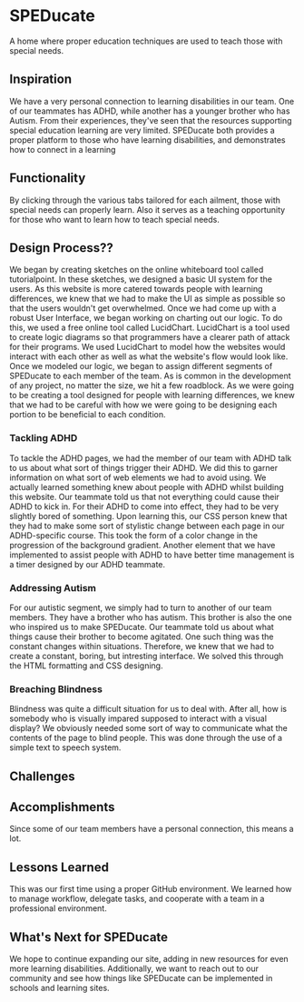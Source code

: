 # SPEDucate
A home where proper education techniques are used to teach those with special needs.

## Inspiration
We have a very personal connection to learning disabilities in our team. One of our teammates has ADHD, while another has a younger brother who has Autism. From their experiences, they've seen that the resources supporting special education learning are very limited. SPEDucate both provides a proper platform to those who have learning disabilities, and demonstrates how to connect in a learning 

## Functionality
By clicking through the various tabs tailored for each ailment, those with special needs can properly learn. Also it serves as a teaching opportunity for those who want to learn how to teach special needs.

## Design Process??
We began by creating sketches on the online whiteboard tool called tutorialpoint. In these sketches, we designed a basic UI system for the users. As this website is more catered towards people with learning differences, we knew that we had to make the UI as simple as possible so that the users wouldn't get overwhelmed. Once we had come up with a robust User Interface, we began working on charting out our logic. To do this, we used a free online tool called LucidChart. LucidChart is a tool used to create logic diagrams so that programmers have a clearer path of attack for their programs. We used LucidChart to model how the websites would interact with each other as well as what the website's flow would look like. Once we modeled our logic, we began to assign different segments of SPEDucate to each member of the team. As is common in the development of any project, no matter the size, we hit a few roadblock. As we were going to be creating a tool designed for people with learning differences, we knew that we had to be careful with how we were going to be designing each portion to be beneficial to each condition.

### Tackling ADHD
To tackle the ADHD pages, we had the member of our team with ADHD talk to us about what sort of things trigger their ADHD. We did this to garner information on what sort of web elements we had to avoid using. We actually learned something knew about people with ADHD whilst building this website. Our teammate told us that not everything could cause their ADHD to kick in. For their ADHD to come into effect, they had to be very slightly bored of something. Upon learning this, our CSS person knew that they had to make some sort of stylistic change between each page in our ADHD-specific course. This took the form of a color change in the progression of the background gradient. Another element that we have implemented to assist people with ADHD to have better time management is a timer designed by our ADHD teammate.

### Addressing Autism
For our autistic segment, we simply had to turn to another of our team members. They have a brother who has autism. This brother is also the one who inspired us to make SPEDucate. Our teammate told us about what things cause their brother to become agitated. One such thing was the constant changes within situations. Therefore, we knew that we had to create a constant, boring, but intresting interface. We solved this through the HTML formatting and CSS designing.

### Breaching Blindness
Blindness was quite a difficult situation for us to deal with. After all, how is somebody who is visually impared supposed to interact with a visual display? We obviously needed some sort of way to communicate what the contents of the page to blind people. This was done through the use of a simple text to speech system.

## Challenges


## Accomplishments
Since some of our team members have a personal connection, this means a lot.

## Lessons Learned
This was our first time using a proper GitHub environment. We learned how to manage workflow, delegate tasks, and cooperate with a team in a professional environment. 

## What's Next for SPEDucate
We hope to continue expanding our site, adding in new resources for even more learning disabilities. Additionally, we want to reach out to our community and see how things like SPEDucate can be implemented in schools and learning sites.